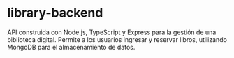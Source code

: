 # library-backend
API construida con Node.js, TypeScript y Express para la gestión de una biblioteca digital. Permite a los usuarios ingresar y reservar libros, utilizando MongoDB para el almacenamiento de datos.
